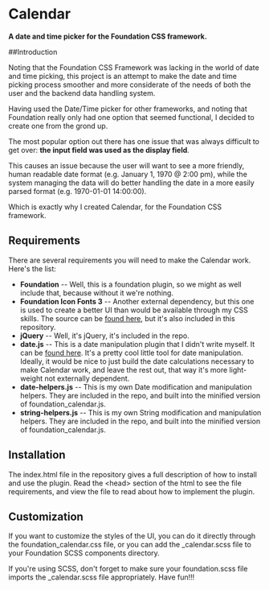 Calendar
====================================

__A date and time picker for the Foundation CSS framework.__


##Introduction

Noting that the Foundation CSS Framework was lacking in the world of date and time picking, this project is an attempt to make the date and time picking process smoother and more considerate of the needs of both the user and the backend data handling system.

Having used the Date/Time picker for other frameworks, and noting that Foundation really only had one option that seemed functional, I decided to create one from the grond up. 

The most popular option out there has one issue that was always difficult to get over: __the input field was used as the display field__.  

This causes an issue because the user will want to see a more friendly, human readable date format (e.g. January 1, 1970 @ 2:00 pm), while the system managing the data will do better handling the date in a more easily parsed format (e.g. 1970-01-01 14:00:00).

Which is exactly why I created Calendar, for the Foundation CSS framework.

## Requirements

There are several requirements you will need to make the Calendar work.  Here's the list:

- __Foundation__ -- Well, this is a foundation plugin, so we might as well include that, because without it we're nothing.
- __Foundation Icon Fonts 3__ -- Another external dependency, but this one is used to create a better UI than would be available through my CSS skills.  The source can be [found here](http://zurb.com/playground/foundation-icon-fonts-3), but it's also included in this repository.
- __jQuery__ -- Well, it's jQuery, it's included in the repo.
- __date.js__ -- This is a date manipulation plugin that I didn't write myself.  It can be [found here](http://www.datejs.com/).  It's a pretty cool little tool for date manipulation.  Ideally, it would be nice to just build the date calculations necessary to make Calendar work, and leave the rest out, that way it's more light-weight not externally dependent.
- __date-helpers.js__ -- This is my own Date modification and manipulation helpers.  They are included in the repo, and built into the minified version of foundation_calendar.js.
- __string-helpers.js__ -- This is my own String modification and manipulation helpers.  They are included in the repo, and built into the minified version of foundation_calendar.js.

## Installation

The index.html file in the repository gives a full description of how to install and use the plugin.  Read the &lt;head&gt; section of the html to see the file requirements, and view the file to read about how to implement the plugin.

## Customization

If you want to customize the styles of the UI, you can do it directly through the foundation_calendar.css file, or you can add the _calendar.scss file to your Foundation SCSS components directory.  

If you're using SCSS, don't forget to make sure your foundation.scss file imports the _calendar.scss file appropriately. Have fun!!!
